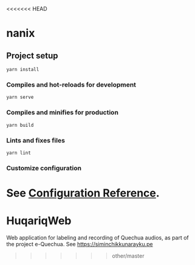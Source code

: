 <<<<<<< HEAD
# nanix

## Project setup
```
yarn install
```

### Compiles and hot-reloads for development
```
yarn serve
```

### Compiles and minifies for production
```
yarn build
```

### Lints and fixes files
```
yarn lint
```

### Customize configuration
See [Configuration Reference](https://cli.vuejs.org/config/).
=======
# HuqariqWeb

Web application for labeling and recording of Quechua audios, as part of the project e-Quechua. See https://siminchikkunarayku.pe
>>>>>>> other/master
